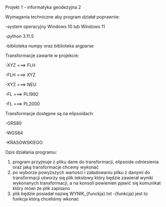 Projekt 1 - informatyka geodezyjna 2 

Wymagania techniczne aby program działał poprawnie:

-system operacyjny Windows 10 lub Windows 11

-python 3.11.5

-biblioteka numpy oraz biblioteka argparse


Transformacje zawarte w projekcie:
 
-XYZ ===> FLH

-FLH ===> XYZ

-XYZ ===> NEU

-FL ===> PL1992

-FL ===> PL2000


Transformacje dostępne są na elipsoidach:

-GRS80

-WGS84

-KRASOWSKIEGO


Opis działania programu:
1. program przyjmuje z pliku dane do transformacji, elipsoide odniesienia oraz jaką transformacje chcemy wykonać
2. po wyborze powyższych wartości i załadowaniu pliku z danymi do transformacji utworzy się plik tekstowy który będzie zawierał wyniki wykonanych transformacji, a na konsoli powienien pjawić się komunikat który mówi że plik zapisano
3. plik będzie posiadał nazwę WYNIK_{funckja}.txt  -{funkcja} jest to funkcja którą chceliśmy wkonać
 
